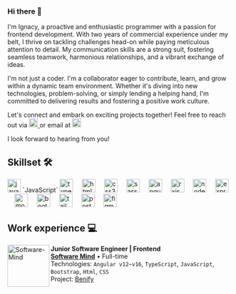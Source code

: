 ### Hi there 👋

I'm Ignacy, a proactive and enthusiastic programmer with a passion for frontend development. With two years of commercial experience under my belt, I thrive on tackling challenges head-on while paying meticulous attention to detail. My communication skills are a strong suit, fostering seamless teamwork, harmonious relationships, and a vibrant exchange of ideas.

I'm not just a coder. I'm a collaborator eager to contribute, learn, and grow within a dynamic team environment. Whether it's diving into new technologies, problem-solving, or simply lending a helping hand, I'm committed to delivering results and fostering a positive work culture.

Let's connect and embark on exciting projects together! Feel free to reach out via <a href="https://www.linkedin.com/in/ignacy-kozub/" target="_blank">
    <img src="https://img.shields.io/static/v1?message=LinkedIn&logo=linkedin&label=&color=0077B5&logoColor=white&labelColor=&style=for-the-badge" height="20" alt="Linkedin logo"/>
  </a> or email at <a href="mailto:erikhenriquealvescunha@gmail.com" target="_blank">
    <img src="https://img.shields.io/static/v1?message=ignacykozub@gmail.com&logo=microsoft-outlook&label=&color=0078D4&logoColor=white&labelColor=&style=for-the-badge" height="20" alt="Outlook logo"/>
  </a>
</div> I look forward to hearing from you!

## Skillset 🛠️

<div align="left">
  <img src="https://skillicons.dev/icons?i=js" height="30" alt="javascript logo"  /> `JavaScript`
  <img src="https://skillicons.dev/icons?i=ts" height="30" alt="typescript logo"  />
  <img width="12" />
  <img src="https://skillicons.dev/icons?i=html" height="30" alt="html5 logo"  />
  <img width="12" />
  <img src="https://skillicons.dev/icons?i=css" height="30" alt="css3 logo"  />
  <img width="12" />
    <img src="https://skillicons.dev/icons?i=sass" height="30" alt="sass logo"  />
  <img width="12" />
  <img src="https://skillicons.dev/icons?i=angular" height="30" alt="angular logo"  />
  <img width="12" />
     <img src="https://skillicons.dev/icons?i=reactivex" height="30" alt="rxjs logo"  />
  <img width="12" />
   <img src="https://skillicons.dev/icons?i=nodejs" height="30" alt="nodejs logo"  />
  <img width="12" />
    <img src="https://skillicons.dev/icons?i=express" height="30" alt="express logo"  />
  <img width="12" />
   <img src="https://skillicons.dev/icons?i=mongodb" height="30" alt="mongodb logo"  />
  <img width="12" />
  <img src="https://skillicons.dev/icons?i=bootstrap" height="30" alt="bootstrap logo"  />
  <img width="12" />
  <img src="https://skillicons.dev/icons?i=tailwind" height="30" alt="tailwind logo"  />
  <img width="12" />
  <img src="https://skillicons.dev/icons?i=postman" height="30" alt="postman logo"  />
  <img width="12" />
    <img src="https://skillicons.dev/icons?i=figma" height="30" alt="figma logo"  />
  <img width="12" />
</div>

## Work experience 💻


[<img align="left" height="94px" width="94px" alt="Software-Mind" src="https://ceo.com.pl/wp-content/uploads/2012/04/Software-Mind.png"/>](https://softwaremind.com/)

**Junior Software Engineer | Frontend** \
[**Software Mind**](https://softwaremind.com/) • Full-time \
Technologies: `Angular v12~v16`, `TypeScript`, `JavaScript`, `Bootstrap`, `Html`, `CSS` \
Project: [Benify](https://www.benify.com/)
<br/>

<!--
**KozubIgn/KozubIgn** is a ✨ _special_ ✨ repository because its `README.md` (this file) appears on your GitHub profile.

Here are some ideas to get you started:

- 🔭 I’m currently working on ...
- 🌱 I’m currently learning ...
- 👯 I’m looking to collaborate on ...
- 🤔 I’m looking for help with ...
- 💬 Ask me about ...
- 📫 How to reach me: ...
- 😄 Pronouns: ...
- ⚡ Fun fact: ...
-->
